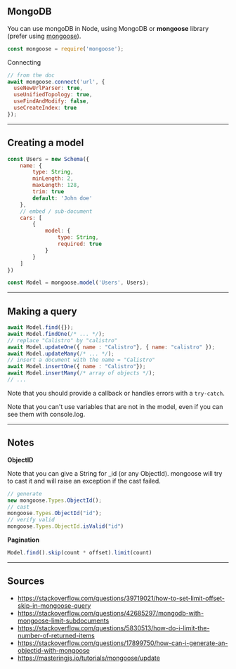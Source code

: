 ## MongoDB

You can use mongoDB in Node, using MongoDB or
**mongoose** library (prefer using 
[mongoose](https://www.npmjs.com/package/mongoose)).

```js
const mongoose = require('mongoose');
```

Connecting

```js
// from the doc
await mongoose.connect('url', {
  useNewUrlParser: true,
  useUnifiedTopology: true,
  useFindAndModify: false,
  useCreateIndex: true
});
```

<hr class="sr">

## Creating a model

```js
const Users = new Schema({
    name: {
        type: String,
        minLength: 2,
        maxLength: 128,
        trim: true
        default: 'John doe'
    },
    // embed / sub-document
    cars: [
        {
            model: {
                type: String,
                required: true
            }
        }
    ]
})

const Model = mongoose.model('Users', Users);
```

<hr class="sl">

## Making a query

```js
await Model.find({});
await Model.findOne(/* ... */);
// replace "Calistro" by "calistro"
await Model.updateOne({ name : "Calistro"}, { name: "calistro" });
await Model.updateMany(/* ... */);
// insert a document with the name = "Calistro"
await Model.insertOne({ name : "Calistro"});
await Model.insertMany(/* array of objects */);
// ...
```

Note that you should provide a callback or handles
errors with a ``try-catch``.

Note that you can't use variables that are not in the
model, even if you can see them with console.log.

<hr class="sr">

## Notes

**ObjectID**

Note that you can give a String for _id (or any
ObjectId). mongoose will try to cast it and will
raise an exception if the cast failed.

```js
// generate
new mongoose.Types.ObjectId();
// cast
mongoose.Types.ObjectId("id");
// verify valid
mongoose.Types.ObjectId.isValid("id")
```

**Pagination**

```js
Model.find().skip(count * offset).limit(count)
```

<hr class="sl">

## Sources

* <https://stackoverflow.com/questions/39719021/how-to-set-limit-offset-skip-in-mongoose-query>
* <https://stackoverflow.com/questions/42685297/mongodb-with-mongoose-limit-subdocuments>
* <https://stackoverflow.com/questions/5830513/how-do-i-limit-the-number-of-returned-items>
* <https://stackoverflow.com/questions/17899750/how-can-i-generate-an-objectid-with-mongoose>
* <https://masteringjs.io/tutorials/mongoose/update>